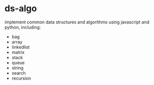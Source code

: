 # ds-algo

implement common data structures and algorithms using javascript and python, including:

* bag
* array
* linkedlist
* matrix
* stack
* queue
* string
* search
* recursion